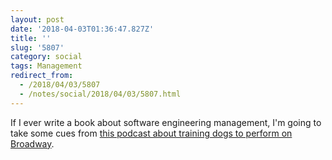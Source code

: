 ```yaml
---
layout: post
date: '2018-04-03T01:36:47.827Z'
title: ''
slug: '5807'
category: social
tags: Management
redirect_from:
  - /2018/04/03/5807
  - /notes/social/2018/04/03/5807.html
---
```

If I ever write a book about software engineering management, I&#39;m going to take some cues from [this podcast about training dogs to perform on Broadway](http://www.slate.com/articles/podcasts/working/2018/02/how_does_a_broadway_theater_dog_work.html).
